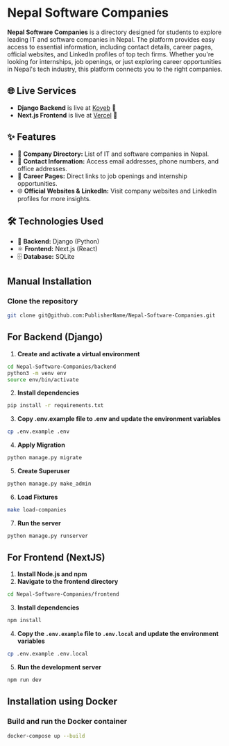 # Nepal Software Companies

**Nepal Software Companies** is a directory designed for students to explore leading IT and software companies in Nepal. The platform provides easy access to essential information, including contact details, career pages, official websites, and LinkedIn profiles of top tech firms. Whether you're looking for internships, job openings, or just exploring career opportunities in Nepal's tech industry, this platform connects you to the right companies.

## 🌐 Live Services

- **Django Backend** is live at [Koyeb](https://intimate-martha-publishername-f92d3741.koyeb.app/) 🚀
- **Next.js Frontend** is live at [Vercel](https://nepal-software-companies.vercel.app/) 🌟

## ✨ Features

- 📂 **Company Directory:** List of IT and software companies in Nepal.
- 📧 **Contact Information:** Access email addresses, phone numbers, and office addresses.
- 💼 **Career Pages:** Direct links to job openings and internship opportunities.
- 🌐 **Official Websites & LinkedIn:** Visit company websites and LinkedIn profiles for more insights.

## 🛠️ Technologies Used

- 🐍 **Backend:** Django (Python)
- ⚛️ **Frontend:** Next.js (React)
- 🗄️ **Database:** SQLite

## Manual Installation

### Clone the repository

```bash
git clone git@github.com:PublisherName/Nepal-Software-Companies.git
```

## For Backend (Django)

1. **Create and activate a virtual environment**

```bash
cd Nepal-Software-Companies/backend
python3 -m venv env
source env/bin/activate
```

2. **Install dependencies**

```bash
pip install -r requirements.txt
```

3. **Copy .env.example file to .env and update the environment variables**

```bash
cp .env.example .env
```

4. **Apply Migration**

```bash
python manage.py migrate
```

5. **Create Superuser**

```bash
python manage.py make_admin
```

6. **Load Fixtures**

```bash
make load-companies
```

7. **Run the server**

```bash
python manage.py runserver
```

## For Frontend (NextJS)

1. **Install Node.js and npm**
2. **Navigate to the frontend directory**

```bash
cd Nepal-Software-Companies/frontend
```

3. **Install dependencies**

```bash
npm install
```

4. **Copy the `.env.example` file to `.env.local` and update the environment variables**

```bash
cp .env.example .env.local
```

5. **Run the development server**

```bash
npm run dev
```

## Installation using Docker

### Build and run the Docker container

```bash
docker-compose up --build
```
